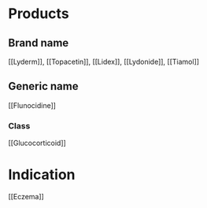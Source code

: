 # Products

## Brand name
[[Lyderm]], [[Topacetin]], [[Lidex]], [[Lydonide]], [[Tiamol]]

## Generic name
[[Flunocidine]]

### Class
[[Glucocorticoid]]

# Indication
[[Eczema]]
